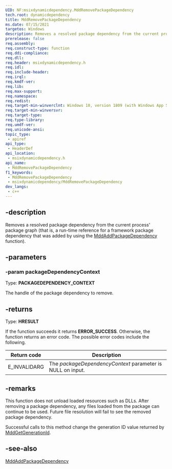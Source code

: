 ```yaml
---
UID: NF:msixdynamicdependency.MddRemovePackageDependency
tech.root: dynamicdependency
title: MddRemovePackageDependency
ms.date: 07/15/2021 
targetos: Windows
description: Removes a resolved package dependency from the current process' package graph (that is, a run-time reference for a framework package dependency that was added by using the MddAddPackageDependency function).
prerelease: false
req.assembly: 
req.construct-type: function
req.ddi-compliance: 
req.dll: 
req.header: msixdynamicdependency.h
req.idl: 
req.include-header: 
req.irql: 
req.kmdf-ver: 
req.lib: 
req.max-support: 
req.namespace: 
req.redist: 
req.target-min-winverclnt: Windows 10, version 1809 (with Windows App SDK 1.0 Preview 1 or later)
req.target-min-winversvr: 
req.target-type: 
req.type-library: 
req.umdf-ver: 
req.unicode-ansi: 
topic_type:
 - apiref
api_type:
 - HeaderDef
api_location:
 - msixdynamicdependency.h
api_name:
 - MddRemovePackageDependency
f1_keywords:
 - MddRemovePackageDependency
 - msixdynamicdependency/MddRemovePackageDependency
dev_langs:
 - c++
---
```


## -description

Removes a resolved package dependency from the current process' package graph (that is, a run-time reference for a framework package dependency that was added by using the [MddAddPackageDependency](nf-msixdynamicdependency-mddaddpackagedependency.md) function).

## -parameters

### -param packageDependencyContext

Type: **PACKAGEDEPENDENCY_CONTEXT**

The handle of the package dependency to remove.

## -returns

Type: **HRESULT**

If the function succeeds it returns **ERROR_SUCCESS**. Otherwise, the function returns an error code. The possible error codes include the following.

| Return code | Description |
|-------------|-------------|
| E_INVALIDARG | The *packageDependencyContext* parameter is NULL on input. |

## -remarks

This function does not unload loaded resources such as DLLs. After removing a package dependency, any files loaded from the package can continue
to be used. Future file resolution will fail to see the removed package dependency.

Successful calls to this method change the generation ID value returned by [MddGetGenerationId](nf-msixdynamicdependency-mddgetgenerationid.md).

## -see-also

[MddAddPackageDependency](nf-msixdynamicdependency-mddaddpackagedependency.md)